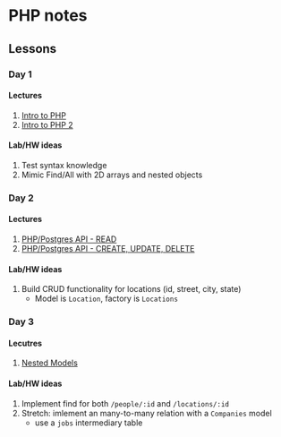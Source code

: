 # PHP notes

## Lessons

### Day 1

#### Lectures

1. [Intro to PHP](PHP.md)
1. [Intro to PHP 2](PHP2.md)

#### Lab/HW ideas

1. Test syntax knowledge
1. Mimic Find/All with 2D arrays and nested objects

### Day 2

#### Lectures

1. [PHP/Postgres API - READ](API.md)
1. [PHP/Postgres API - CREATE, UPDATE, DELETE](API2.md)

#### Lab/HW ideas

1. Build CRUD functionality for locations (id, street, city, state)
    - Model is `Location`, factory is `Locations`

### Day 3

#### Lecutres

1. [Nested Models](Nested_Models.md)

#### Lab/HW ideas

1. Implement find for both `/people/:id` and `/locations/:id`
1. Stretch: imlement an many-to-many relation with a `Companies` model
    - use a `jobs` intermediary table
